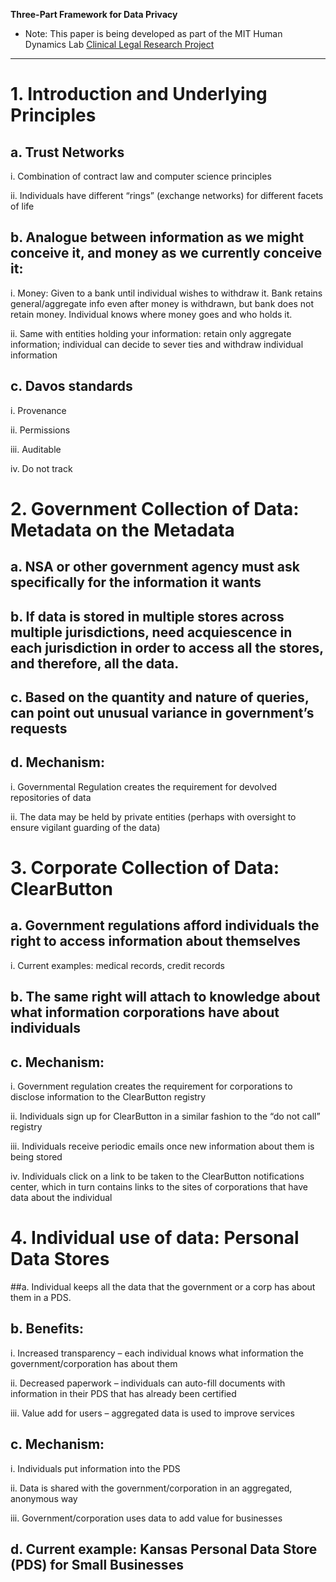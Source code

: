 **Three-Part Framework for Data Privacy** 

* Note: This paper is being developed as part of the MIT Human Dynamics Lab [Clinical Legal Research Project](https://github.com/LegalScience/LegalClinic/blob/master/2014/LinaKaisey/ClinicalInternshipPlan.md) 

---


# 1. Introduction and Underlying Principles

## a. Trust Networks

i. Combination of contract law and computer science principles

ii. Individuals have different “rings” (exchange networks) for different facets of life

## b. Analogue between information as we might conceive it, and money as we currently conceive it:

i. Money: Given to a bank until individual wishes to withdraw it. Bank retains general/aggregate info even after money is withdrawn, but bank does not retain money. Individual knows where money goes and who holds it.

ii. Same with entities holding your information: retain only aggregate information; individual can decide to sever ties and withdraw individual information 

## c. Davos standards

i. Provenance

ii. Permissions

iii. Auditable 

iv. Do not track



# 2. Government Collection of Data: Metadata on the Metadata

## a. NSA or other government agency must ask specifically for the information it wants

## b. If data is stored in multiple stores across multiple jurisdictions, need acquiescence in each jurisdiction in order to access all the stores, and therefore, all the data.

## c. Based on the quantity and nature of queries, can point out unusual variance in government’s requests

## d. Mechanism:

i. Governmental Regulation creates the requirement for devolved repositories of data

ii. The data may be held by private entities (perhaps with oversight to ensure vigilant guarding  of the data)



# 3. Corporate Collection of Data: ClearButton

## a. Government regulations afford individuals the right to access information about themselves

i. Current examples: medical records, credit records

## b. The same right will attach to knowledge about what information corporations have about individuals

## c. Mechanism:

i. Government regulation creates the requirement for corporations to disclose information to the ClearButton registry  

ii. Individuals sign up for ClearButton in a similar fashion to the “do not call” registry  

iii. Individuals receive periodic emails once new information about them is being stored  

iv. Individuals click on a link to be taken to the ClearButton notifications center, which in turn contains links to the sites of corporations that have data about the individual



# 4. Individual use of data: Personal Data Stores

##a. Individual keeps all the data that the government or a corp has about them in a PDS.

## b. Benefits: 

i. Increased transparency – each individual knows what information the government/corporation has about them

ii. Decreased paperwork – individuals can auto-fill documents with information in their PDS that has already been certified

iii. Value add for users – aggregated data is used to improve services

## c. Mechanism: 

i. Individuals put information into the PDS

ii. Data is shared with the government/corporation in an aggregated, anonymous way

iii. Government/corporation uses data to add value for businesses


## d. Current example: Kansas Personal Data Store (PDS) for Small Businesses


